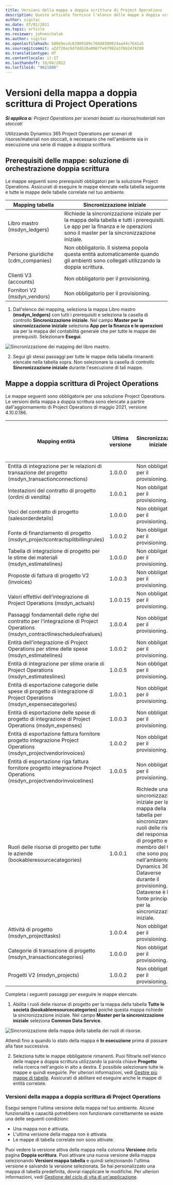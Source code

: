 ```yaml
---
title: Versioni della mappa a doppia scrittura di Project Operations
description: Questo articolo fornisce l'elenco delle mappe a doppia scrittura richieste per Dynamics 365 Project Operations.
author: sigitac
ms.date: 07/01/2021
ms.topic: article
ms.reviewer: johnmichalak
ms.author: sigitac
ms.openlocfilehash: b86b9ecdc63989189c76dd8380024aa44c7641a5
ms.sourcegitcommit: a2d720ac6d7ddb20a0967fe87992a376b2478208
ms.translationtype: HT
ms.contentlocale: it-IT
ms.lasthandoff: 10/04/2022
ms.locfileid: "9621086"
---
```

# <a name="project-operations-dual-write-map-versions"></a>Versioni della mappa a doppia scrittura di Project Operations

_**Si applica a:** Project Operations per scenari basati su risorse/materiali non stoccati_

Utilizzando Dynamics 365 Project Operations per scenari di risorse/materiali non stoccati, è necessario che nell'ambiente sia in esecuzione una serie di mappe a doppia scrittura. 

## <a name="prerequisite-maps-dual-write-orchestration-solution"></a>Prerequisiti delle mappe: soluzione di orchestrazione doppia scrittura

Le mappe seguenti sono prerequisiti obbligatori per la soluzione Project Operations. Assicurati di eseguire le mappe elencate nella tabella seguente e tutte le mappe delle tabelle correlate nel tuo ambiente.

| Mapping tabella | Sincronizzazione iniziale |
| --- | --- |
| Libro mastro (msdyn_ledgers) | Richiede la sincronizzazione iniziale per la mappa della tabella e tutti i prerequisiti. Le app per la finanza e le operazioni sono il master per la sincronizzazione iniziale. |
| Persone giuridiche (cdm_companies) | Non obbligatorio. Il sistema popola questa entità automaticamente quando gli ambienti sono collegati utilizzando la doppia scrittura. |
| Clienti V3 (accounts) | Non obbligatorio per il provisioning. |
| Fornitori V2 (msdyn_vendors) | Non obbligatorio per il provisioning. |

1. Dall'elenco dei mapping, seleziona la mappa Libro mastro **(msdyn\_ledgers)** con tutti i prerequisiti e seleziona la casella di controllo **Sincronizzazione iniziale**. Nel campo **Master per la sincronizzazione iniziale** seleziona **App per la finanza e le operazioni** sia per la mappa del contabilità generale che per tutte le mappe dei prerequisiti. Selezionare **Esegui**.

![Sincronizzazione dei mapping del libro mastro.](media/DW6.png)

2. Segui gli stessi passaggi per tutte le mappe della tabella rimanenti elencate nella tabella sopra. Non selezionare la casella di controllo **Sincronizzazione iniziale** durante l'esecuzione di tali mappe.

## <a name="project-operations-dual-write-maps"></a>Mappe a doppia scrittura di Project Operations

Le mappe seguenti sono obbligatorie per una soluzione Project Operations. Le versioni della mappa a doppia scrittura sono elencate a partire dall'aggiornamento di Project Operations di maggio 2021, versione 4.10.0.186.

| Mapping entità | Ultima versione | Sincronizzazione iniziale | Versione di Dynamics 365 Finance richiesta |
| --- | --- | --- | --- |
| Entità di integrazione per le relazioni di transazione del progetto (msdyn\_transactionconnections) | 1.0.0.0 | Non obbligatorio per il provisioning. ||
| Intestazioni del contratto di progetto (ordini di vendita) | 1.0.0.1 | Non obbligatorio per il provisioning. ||
| Voci del contratto di progetto (salesorderdetails) | 1.0.0.0 | Non obbligatorio per il provisioning. ||
| Fonte di finanziamento di progetto (msdyn_projectcontractsplitbillingrules) | 1.0.0.2 | Non obbligatorio per il provisioning. ||
| Tabella di integrazione di progetto per le stime dei materiali (msdyn\_estimatelines) | 1.0.0.0 | Non obbligatorio per il provisioning. ||
| Proposte di fattura di progetto V2 (invoices) | 1.0.0.3 | Non obbligatorio per il provisioning. ||
| Valori effettivi dell'integrazione di Project Operations (msdyn_actuals) | 1.0.0.15 | Non obbligatorio per il provisioning. |10.0.29 o successive|
| Passaggi fondamentali delle righe del contratto per l'integrazione di Project Operations (msdyn_contractlinescheduleofvalues) | 1.0.0.4 | Non obbligatorio per il provisioning. ||
| Entità dell'integrazione di Project Operations per stime delle spese (msdyn_estimatelines) | 1.0.0.2 | Non obbligatorio per il provisioning. ||
| Entità di integrazione per stime orarie di Project Operations (msdyn_estimateslines) | 1.0.0.5 | Non obbligatorio per il provisioning. ||
| Entità di esportazione categorie delle spese di progetto di integrazione di Project Operations (msdyn_expensecategories) | 1.0.0.1 | Non obbligatorio per il provisioning. ||
| Entità di esportazione delle spese di progetto di integrazione di Project Operations (msdyn_expenses) | 1.0.0.3 | Non obbligatorio per il provisioning. ||
| Entità di esportazione fattura fornitore progetto integrazione Project Operations (msdyn_projectvendorinvoices) | 1.0.0.2 | Non obbligatorio per il provisioning. |10.0.29 o successive|
| Entità di esportazione riga fattura fornitore progetto integrazione Project Operations (msdyn_projectvendorinvoicelines) | 1.0.0.5 | Non obbligatorio per il provisioning. | 10.0.29 o successive |
| Ruoli delle risorse di progetto per tutte le aziende (bookableresourcecategories) | 1.0.0.1 | Richiede una sincronizzazione iniziale per la mappa della tabella per sincronizzare i ruoli delle risorse del responsabile di progetto e del membro del team che sono popolati nell'ambiente Dynamics 365 Dataverse durante il provisioning. Dataverse è la fonte principale per la sincronizzazione iniziale. ||
| Attività di progetto (msdyn_projecttasks) | 1.0.0.4 | Non obbligatorio per il provisioning. ||
| Categorie di transazione di progetto (msdyn_transactioncategories) | 1.0.0.0 | Non obbligatorio per il provisioning. ||
| Progetti V2 (msdyn_projects) | 1.0.0.2 | Non obbligatorio per il provisioning. ||

Completa i seguenti passaggi per eseguire le mappe elencate.

1. Abilita i ruoli delle risorse di progetto per la mappa della tabella **Tutte le società (bookableresourcecategories)** poiché questa mappa richiede la sincronizzazione iniziale. Nel campo **Master per la sincronizzazione iniziale** seleziona **Common Data Service**. 

 ![Sincronizzazione della mappa della tabella dei ruoli di risorse.](media/6ResourceInitialSync.jpg)

 Attendi fino a quando lo stato della mappa è **In esecuzione** prima di passare alla fase successiva.

2. Seleziona tutte le mappe obbligatorie rimanenti. Puoi filtrarle nell'elenco delle mappe a doppia scrittura utilizzando la parola chiave **Progetto** nella ricerca nell'angolo in alto a destra. È possibile selezionare tutte le mappe e quindi eseguirle. Per ulteriori informazioni, vedi [Gestire più mappe di tabelle](/dynamics365/fin-ops-core/dev-itpro/data-entities/dual-write/multiple-entity-maps). Assicurati di abilitare ed eseguire anche le mappe di entità correlate.

### <a name="project-operations-dual-write-map-versions"></a>Versioni della mappa a doppia scrittura di Project Operations

Esegui sempre l'ultima versione della mappa nel tuo ambiente. Alcune funzionalità e capacità potrebbero non funzionare correttamente se esiste una delle seguenti condizioni:

- Una mappa non è attivata.
- L'ultima versione della mappa non è attivata. 
- Le mappe di tabella correlate non sono attivate.

Puoi vedere la versione attiva della mappa nella colonna **Versione** della pagina **Doppia scrittura**. Puoi attivare una nuova versione della mappa selezionando **Versioni mappa tabella** e quindi selezionando l'ultima versione e salvando la versione selezionata. Se hai personalizzato una mappa di tabella predefinita, dovrai riapplicare le modifiche. Per ulteriori informazioni, vedi [Gestione del ciclo di vita di un'applicazione](/dynamics365/fin-ops-core/dev-itpro/data-entities/dual-write/app-lifecycle-management).
